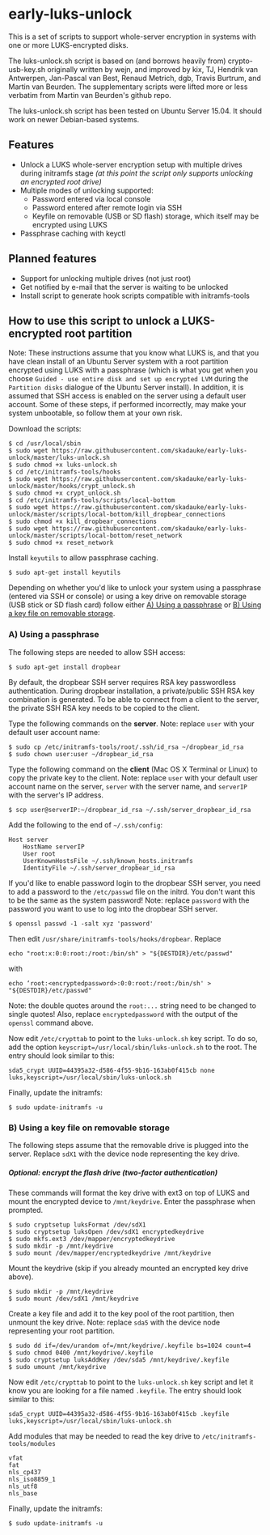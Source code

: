 # early-luks-unlock

This is a set of scripts to support whole-server encryption in systems with one or more LUKS-encrypted disks. 

The luks-unlock.sh script is based on (and borrows heavily from) crypto-usb-key.sh originally written by wejn, and improved by kix, TJ, Hendrik van Antwerpen, Jan-Pascal van Best, Renaud Metrich, dgb, Travis Burtrum, and Martin van Beurden. The supplementary scripts were lifted more or less verbatim from Martin van Beurden's github repo. 

The luks-unlock.sh script has been tested on Ubuntu Server 15.04. It should work on newer Debian-based systems.

## Features

- Unlock a LUKS whole-server encryption setup with multiple drives during initramfs stage _(at this point the script only supports unlocking an encrypted root drive)_
- Multiple modes of unlocking supported:
  - Password entered via local console
  - Password entered after remote login via SSH
  - Keyfile on removable (USB or SD flash) storage, which itself may be encrypted using LUKS
- Passphrase caching with keyctl


## Planned features

- Support for unlocking multiple drives (not just root)
- Get notified by e-mail that the server is waiting to be unlocked
- Install script to generate hook scripts compatible with initramfs-tools


## How to use this script to unlock a LUKS-encrypted root partition

Note: These instructions assume that you know what LUKS is, and that you have clean install of an Ubuntu Server system with a root partition encrypted using LUKS with a passphrase (which is what you get when you choose `Guided - use entire disk and set up encrypted LVM` during the `Partition disks` dialogue of the Ubuntu Server install). In addition, it is assumed that SSH access is enabled on the server using a default user account. Some of these steps, if performed incorrectly, may make your system unbootable, so follow them at your own risk.

Download the scripts:

    $ cd /usr/local/sbin
    $ sudo wget https://raw.githubusercontent.com/skadauke/early-luks-unlock/master/luks-unlock.sh
    $ sudo chmod +x luks-unlock.sh
    $ cd /etc/initramfs-tools/hooks
    $ sudo wget https://raw.githubusercontent.com/skadauke/early-luks-unlock/master/hooks/crypt_unlock.sh
    $ sudo chmod +x crypt_unlock.sh
    $ cd /etc/initramfs-tools/scripts/local-bottom
    $ sudo wget https://raw.githubusercontent.com/skadauke/early-luks-unlock/master/scripts/local-bottom/kill_dropbear_connections
    $ sudo chmod +x kill_dropbear_connections
    $ sudo wget https://raw.githubusercontent.com/skadauke/early-luks-unlock/master/scripts/local-bottom/reset_network
    $ sudo chmod +x reset_network
    
Install `keyutils` to allow passphrase caching.
    
    $ sudo apt-get install keyutils
    
Depending on whether you'd like to unlock your system using a passphrase (entered via SSH or console) or using a key drive on removable storage (USB stick or SD flash card) follow either [A) Using a passphrase](#a-using-a-passphrase) or [B) Using a key file on removable storage](#b-using-a-key-file-on-removable-storage).

### A) Using a passphrase

The following steps are needed to allow SSH access:

    $ sudo apt-get install dropbear

By default, the dropbear SSH server requires RSA key passwordless authentication. During dropbear installation, a private/public SSH RSA key combination is generated. To be able to connect from a client to the server, the private SSH RSA key needs to be copied to the client.

Type the following commands on the **server**. Note: replace `user` with your default user account name:

    $ sudo cp /etc/initramfs-tools/root/.ssh/id_rsa ~/dropbear_id_rsa
    $ sudo chown user:user ~/dropbear_id_rsa

Type the following command on the **client** (Mac OS X Terminal or Linux) to copy the private key to the client. Note: replace `user` with your default user account name on the server, `server` with the server name, and `serverIP` with the server's IP address.

    $ scp user@serverIP:~/dropbear_id_rsa ~/.ssh/server_dropbear_id_rsa

Add the following to the end of `~/.ssh/config`:

    Host server
        HostName serverIP
        User root
        UserKnownHostsFile ~/.ssh/known_hosts.initramfs
        IdentityFile ~/.ssh/server_dropbear_id_rsa

If you'd like to enable password login to the dropbear SSH server, you need to add a password to the `/etc/passwd` file on the initrd. You don't want this to be the same as the system password! Note: replace `password` with the password you want to use to log into the dropbear SSH server.

    $ openssl passwd -1 -salt xyz 'password'
    
Then edit `/usr/share/initramfs-tools/hooks/dropbear`. Replace

    echo "root:x:0:0:root:/root:/bin/sh" > "${DESTDIR}/etc/passwd"

with

    echo ‘root:<encryptedpassword>:0:0:root:/root:/bin/sh' > "${DESTDIR}/etc/passwd"

Note: the double quotes around the `root:...` string need to be changed to single quotes! Also, replace `encryptedpassword` with the output of the `openssl` command above.

Now edit `/etc/crypttab` to point to the `luks-unlock.sh` key script. To do so, add the option `keyscript=/usr/local/sbin/luks-unlock.sh` to the root. The entry should look similar to this:

    sda5_crypt UUID=44395a32-d586-4f55-9b16-163ab0f415cb none luks,keyscript=/usr/local/sbin/luks-unlock.sh

Finally, update the initramfs:
    
    $ sudo update-initramfs -u


### B) Using a key file on removable storage

The following steps assume that the removable drive is plugged into the server. Replace `sdX1` with the device node representing the key drive. 

##### Optional: encrypt the flash drive (two-factor authentication)

These commands will format the key drive with ext3 on top of LUKS and mount the encrypted device to `/mnt/keydrive`. Enter the passphrase when prompted.

    $ sudo cryptsetup luksFormat /dev/sdX1
    $ sudo cryptsetup luksOpen /dev/sdX1 encryptedkeydrive
    $ sudo mkfs.ext3 /dev/mapper/encryptedkeydrive
    $ sudo mkdir -p /mnt/keydrive
    $ sudo mount /dev/mapper/encryptedkeydrive /mnt/keydrive

Mount the keydrive (skip if you already mounted an encrypted key drive above).

    $ sudo mkdir -p /mnt/keydrive
    $ sudo mount /dev/sdX1 /mnt/keydrive

Create a key file and add it to the key pool of the root partition, then unmount the key drive. Note: replace `sda5` with the device node representing your root partition.

    $ sudo dd if=/dev/urandom of=/mnt/keydrive/.keyfile bs=1024 count=4
    $ sudo chmod 0400 /mnt/keydrive/.keyfile
    $ sudo cryptsetup luksAddKey /dev/sda5 /mnt/keydrive/.keyfile
    $ sudo umount /mnt/keydrive

Now edit `/etc/crypttab` to point to the `luks-unlock.sh` key script and let it know you are looking for a file named `.keyfile`. The entry should look similar to this:

    sda5_crypt UUID=44395a32-d586-4f55-9b16-163ab0f415cb .keyfile luks,keyscript=/usr/local/sbin/luks-unlock.sh

Add modules that may be needed to read the key drive to `/etc/initramfs-tools/modules`

    vfat
    fat
    nls_cp437
    nls_iso8859_1
    nls_utf8
    nls_base

Finally, update the initramfs:
    
    $ sudo update-initramfs -u
